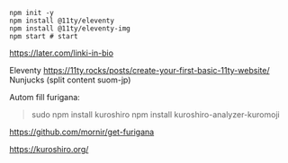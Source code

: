 
```
npm init -y
npm install @11ty/eleventy
npm install @11ty/eleventy-img
npm start # start 
```

https://later.com/linki-in-bio

Eleventy
https://11ty.rocks/posts/create-your-first-basic-11ty-website/
Nunjucks (split content suom-jp)

Autom fill furigana:

> sudo npm install kuroshiro
> npm install kuroshiro-analyzer-kuromoji

https://github.com/mornir/get-furigana

https://kuroshiro.org/
